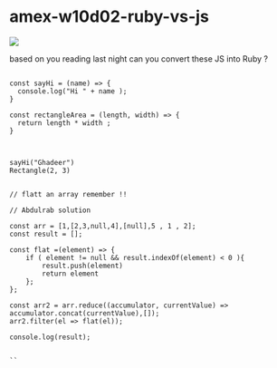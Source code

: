 # amex-w10d02-ruby-vs-js

![](https://zurich.impacthub.ch/wp-content/uploads/2016/01/55955100.jpg)

based on you reading last night can you convert these JS into Ruby ? 

```

const sayHi = (name) => { 
  console.log("Hi " + name );
}

const rectangleArea = (length, width) => { 
  return length * width ;
}



sayHi("Ghadeer")
Rectangle(2, 3)


// flatt an array remember !! 

// Abdulrab solution 

const arr = [1,[2,3,null,4],[null],5 , 1 , 2];
const result = [];

const flat =(element) => {
    if ( element != null && result.indexOf(element) < 0 ){
        result.push(element)
        return element
    };
};

const arr2 = arr.reduce((accumulator, currentValue) => accumulator.concat(currentValue),[]);
arr2.filter(el => flat(el));

console.log(result);


``
